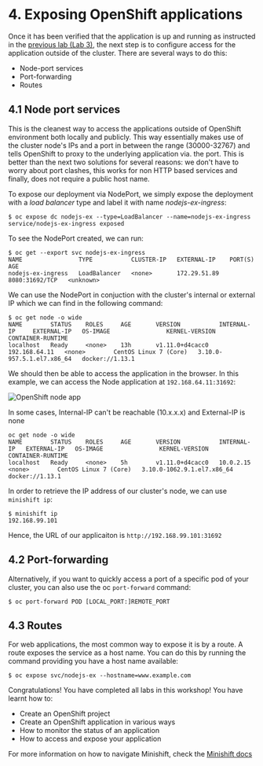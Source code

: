 # 4. Exposing OpenShift applications

Once it has been verified that the application is up and running as instructed in the [previous lab (Lab 3)](../Lab3/README.md), the next step is to configure access for the application outside of the cluster. There are several ways to do this:

- Node-port services
- Port-forwarding
- Routes

## 4.1 Node port services

This is the cleanest way to access the applications outside of OpenShift environment both locally and publicly. This way essentially makes use of the cluster node's IPs and a port in between the range (30000-32767) and tells OpenShift to proxy to the underlying application via. the port. This is better than the next two solutions for several reasons: we don't have to worry about port clashes, this works for non HTTP based services and finally, does not require a public host name. 

To expose our deployment via NodePort, we simply expose the deployment with a _load balancer_ type and label it with name _nodejs-ex-ingress_:
```console
$ oc expose dc nodejs-ex --type=LoadBalancer --name=nodejs-ex-ingress
service/nodejs-ex-ingress exposed
```

To see the NodePort created, we can run:
```console
$ oc get --export svc nodejs-ex-ingress
NAME                TYPE           CLUSTER-IP   EXTERNAL-IP    PORT(S)          AGE
nodejs-ex-ingress   LoadBalancer   <none>       172.29.51.89   8080:31692/TCP   <unknown>
```

We can use the NodePort in conjuction with the cluster's internal or external IP which we can find in the following command:
```console
$ oc get node -o wide
NAME        STATUS    ROLES     AGE       VERSION           INTERNAL-IP     EXTERNAL-IP   OS-IMAGE                KERNEL-VERSION              CONTAINER-RUNTIME
localhost   Ready     <none>    13h       v1.11.0+d4cacc0   192.168.64.11   <none>        CentOS Linux 7 (Core)   3.10.0-957.5.1.el7.x86_64   docker://1.13.1
```

We should then be able to access the application in the browser. In this example, we can access the Node application at `192.168.64.11:31692`:

![OpenShift node app](../images/openshift_node_app.png)

In some cases, Internal-IP can't be reachable (10.x.x.x) and External-IP is none

```console
oc get node -o wide
NAME        STATUS    ROLES     AGE       VERSION           INTERNAL-IP   EXTERNAL-IP   OS-IMAGE                KERNEL-VERSION               CONTAINER-RUNTIME
localhost   Ready     <none>    5h        v1.11.0+d4cacc0   10.0.2.15     <none>        CentOS Linux 7 (Core)   3.10.0-1062.9.1.el7.x86_64   docker://1.13.1
```

In order to retrieve the IP address of our cluster's node, we can use `minishift ip`:

```console
$ minishift ip
192.168.99.101
```

Hence, the URL of our applicaiton is `http://192.168.99.101:31692`

## 4.2 Port-forwarding

Alternatively, if you want to quickly access a port of a specific pod of your cluster, you can also use the oc `port-forward` command:

```
$ oc port-forward POD [LOCAL_PORT:]REMOTE_PORT
```

## 4.3 Routes

For web applications, the most common way to expose it is by a route. A route exposes the service as a host name. You can do this by running the command providing you have a host name available:

```
$ oc expose svc/nodejs-ex --hostname=www.example.com
```

Congratulations! You have completed all labs in this workshop! You have learnt how to:
- Create an OpenShift project
- Create an OpenShift application in various ways
- How to monitor the status of an application
- How to access and expose your application

For more information on how to navigate Minishift, check the [Minishift docs](https://docs.okd.io/latest/minishift/index.html)
